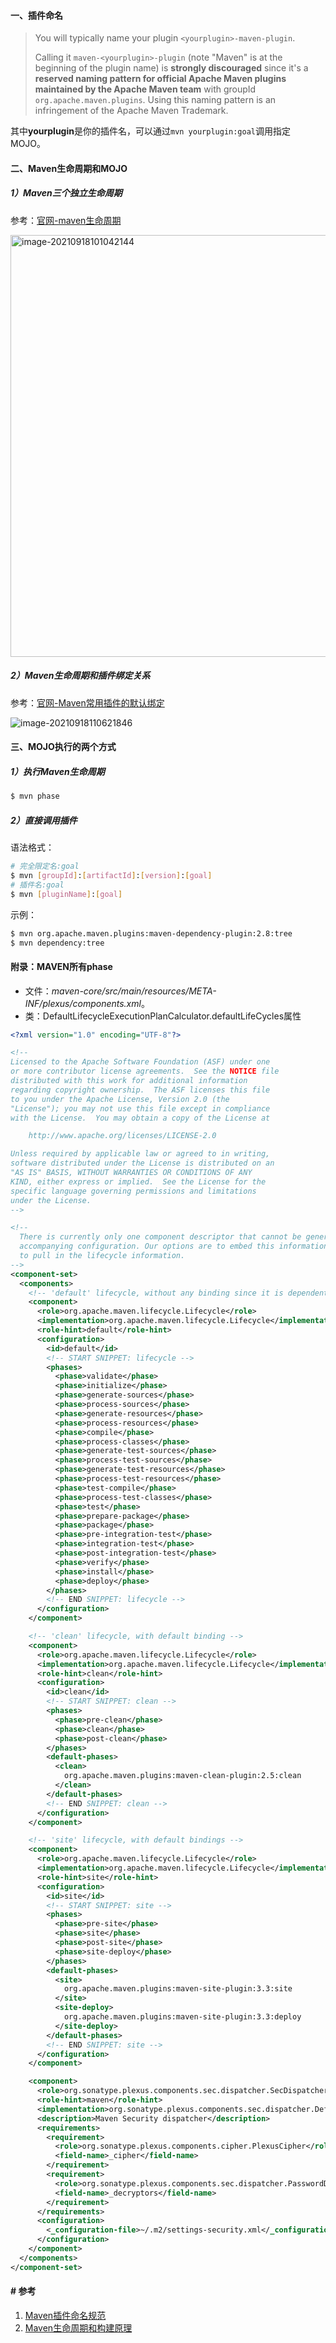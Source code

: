 #### 一、插件命名

> You will typically name your plugin `<yourplugin>-maven-plugin`.
> 
> Calling it `maven-<yourplugin>-plugin` (note "Maven" is at the beginning of the plugin name) is **strongly discouraged** since it's a **reserved naming pattern for official Apache Maven plugins maintained by the Apache Maven team** with groupId `org.apache.maven.plugins`. Using this naming pattern is an infringement of the Apache Maven Trademark.

其中**yourplugin**是你的插件名，可以通过`mvn yourplugin:goal`调用指定MOJO。

#### 二、Maven生命周期和MOJO

##### 1）Maven三个独立生命周期

参考：[官网-maven生命周期](https://maven.apache.org/ref/3.8.4/maven-core/lifecycles.html)

<img title="" src="pic/image-20210918101042144.png" alt="image-20210918101042144" data-align="center" width="675">

##### 2）Maven生命周期和插件绑定关系

参考：[官网-Maven常用插件的默认绑定](https://maven.apache.org/ref/3.8.4/maven-core/default-bindings.html)

<img src="pic/image-20210918110621846.png" title="" alt="image-20210918110621846" data-align="center">

#### 三、MOJO执行的两个方式

##### 1）执行Maven生命周期

```bash
$ mvn phase
```

##### 2）直接调用插件

语法格式：

```bash
# 完全限定名:goal
$ mvn [groupId]:[artifactId]:[version]:[goal]
# 插件名:goal
$ mvn [pluginName]:[goal]
```

示例：

```bash
$ mvn org.apache.maven.plugins:maven-dependency-plugin:2.8:tree
$ mvn dependency:tree
```

#### 附录：MAVEN所有phase

* 文件：*maven-core/src/main/resources/META-INF/plexus/components.xml*。
* 类：DefaultLifecycleExecutionPlanCalculator.defaultLifeCycles属性

```xml
<?xml version="1.0" encoding="UTF-8"?>

<!--
Licensed to the Apache Software Foundation (ASF) under one
or more contributor license agreements.  See the NOTICE file
distributed with this work for additional information
regarding copyright ownership.  The ASF licenses this file
to you under the Apache License, Version 2.0 (the
"License"); you may not use this file except in compliance
with the License.  You may obtain a copy of the License at

    http://www.apache.org/licenses/LICENSE-2.0

Unless required by applicable law or agreed to in writing,
software distributed under the License is distributed on an
"AS IS" BASIS, WITHOUT WARRANTIES OR CONDITIONS OF ANY
KIND, either express or implied.  See the License for the
specific language governing permissions and limitations
under the License.
-->

<!--
  There is currently only one component descriptor that cannot be generated from annotations because of the
  accompanying configuration. Our options are to embed this information programatically or use a configuration source
  to pull in the lifecycle information.
-->
<component-set>
  <components>
    <!-- 'default' lifecycle, without any binding since it is dependent on packaging -->
    <component>
      <role>org.apache.maven.lifecycle.Lifecycle</role>
      <implementation>org.apache.maven.lifecycle.Lifecycle</implementation>
      <role-hint>default</role-hint>
      <configuration>
        <id>default</id>
        <!-- START SNIPPET: lifecycle -->
        <phases>
          <phase>validate</phase>
          <phase>initialize</phase>
          <phase>generate-sources</phase>
          <phase>process-sources</phase>
          <phase>generate-resources</phase>
          <phase>process-resources</phase>
          <phase>compile</phase>
          <phase>process-classes</phase>
          <phase>generate-test-sources</phase>
          <phase>process-test-sources</phase>
          <phase>generate-test-resources</phase>
          <phase>process-test-resources</phase>
          <phase>test-compile</phase>
          <phase>process-test-classes</phase>
          <phase>test</phase>
          <phase>prepare-package</phase>
          <phase>package</phase>
          <phase>pre-integration-test</phase>
          <phase>integration-test</phase>
          <phase>post-integration-test</phase>
          <phase>verify</phase>
          <phase>install</phase>
          <phase>deploy</phase>
        </phases>
        <!-- END SNIPPET: lifecycle -->
      </configuration>
    </component>

    <!-- 'clean' lifecycle, with default binding -->
    <component>
      <role>org.apache.maven.lifecycle.Lifecycle</role>
      <implementation>org.apache.maven.lifecycle.Lifecycle</implementation>
      <role-hint>clean</role-hint>
      <configuration>
        <id>clean</id>
        <!-- START SNIPPET: clean -->
        <phases>
          <phase>pre-clean</phase>
          <phase>clean</phase>
          <phase>post-clean</phase>
        </phases>
        <default-phases>
          <clean>
            org.apache.maven.plugins:maven-clean-plugin:2.5:clean
          </clean>
        </default-phases>
        <!-- END SNIPPET: clean -->
      </configuration>
    </component>

    <!-- 'site' lifecycle, with default bindings -->
    <component>
      <role>org.apache.maven.lifecycle.Lifecycle</role>
      <implementation>org.apache.maven.lifecycle.Lifecycle</implementation>
      <role-hint>site</role-hint>
      <configuration>
        <id>site</id>
        <!-- START SNIPPET: site -->
        <phases>
          <phase>pre-site</phase>
          <phase>site</phase>
          <phase>post-site</phase>
          <phase>site-deploy</phase>
        </phases>
        <default-phases>
          <site>
            org.apache.maven.plugins:maven-site-plugin:3.3:site
          </site>
          <site-deploy>
            org.apache.maven.plugins:maven-site-plugin:3.3:deploy
          </site-deploy>
        </default-phases>
        <!-- END SNIPPET: site -->
      </configuration>
    </component>

    <component>
      <role>org.sonatype.plexus.components.sec.dispatcher.SecDispatcher</role>
      <role-hint>maven</role-hint>
      <implementation>org.sonatype.plexus.components.sec.dispatcher.DefaultSecDispatcher</implementation>
      <description>Maven Security dispatcher</description>
      <requirements>
        <requirement>
          <role>org.sonatype.plexus.components.cipher.PlexusCipher</role>
          <field-name>_cipher</field-name>
        </requirement>
        <requirement>
          <role>org.sonatype.plexus.components.sec.dispatcher.PasswordDecryptor</role>
          <field-name>_decryptors</field-name>
        </requirement>
      </requirements>
      <configuration>
        <_configuration-file>~/.m2/settings-security.xml</_configuration-file>
      </configuration>
    </component>
  </components>
</component-set>
```

#### # 参考

1. [Maven插件命名规范](https://maven.apache.org/guides/plugin/guide-java-plugin-development.html)
2. [Maven生命周期和构建原理](https://blog.csdn.net/luanlouis/article/details/50492163)